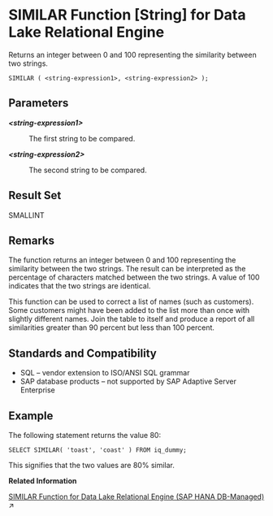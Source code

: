 <!-- loioa57f56c484f21015b142b043da48dee3 -->

# SIMILAR Function \[String\] for Data Lake Relational Engine

Returns an integer between 0 and 100 representing the similarity between two strings.



```
SIMILAR ( <string-expression1>, <string-expression2> );
```



<a name="loioa57f56c484f21015b142b043da48dee3__SIMILAR_parm1"/>

## Parameters


<dl>
<dt><b>

*<string-expression1\>*

</b></dt>
<dd>

The first string to be compared.



</dd><dt><b>

*<string-expression2\>*

</b></dt>
<dd>

The second string to be compared.



</dd>
</dl>



<a name="loioa57f56c484f21015b142b043da48dee3__SIMILAR_returns1"/>

## Result Set

SMALLINT



<a name="loioa57f56c484f21015b142b043da48dee3__SIMILAR_remarks1"/>

## Remarks

The function returns an integer between 0 and 100 representing the similarity between the two strings. The result can be interpreted as the percentage of characters matched between the two strings. A value of 100 indicates that the two strings are identical.

This function can be used to correct a list of names \(such as customers\). Some customers might have been added to the list more than once with slightly different names. Join the table to itself and produce a report of all similarities greater than 90 percent but less than 100 percent.



<a name="loioa57f56c484f21015b142b043da48dee3__SIMILAR_standards1"/>

## Standards and Compatibility

-   SQL – vendor extension to ISO/ANSI SQL grammar
-   SAP database products – not supported by SAP Adaptive Server Enterprise



<a name="loioa57f56c484f21015b142b043da48dee3__SIMILAR_example1"/>

## Example

The following statement returns the value 80:

```
SELECT SIMILAR( 'toast', 'coast' ) FROM iq_dummy;
```

This signifies that the two values are 80% similar.

**Related Information**  


[SIMILAR Function for Data Lake Relational Engine (SAP HANA DB-Managed)](https://help.sap.com/viewer/a898e08b84f21015969fa437e89860c8/2024_1_QRC/en-US/328e90f2bcb14535a8a34b74369bbbfc.html "Returns an integer between 0 and 100 representing the similarity between two strings.") :arrow_upper_right:

